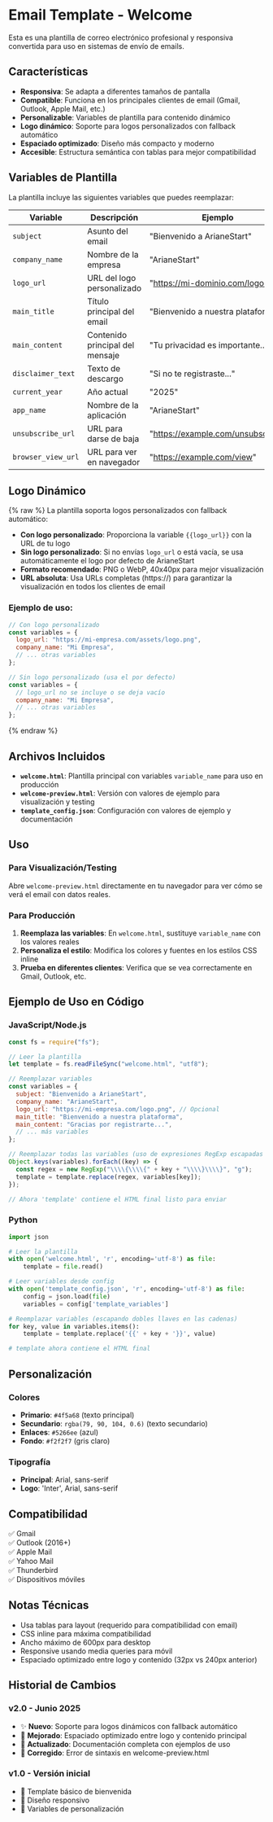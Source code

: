 # Email Template - Welcome

Esta es una plantilla de correo electrónico profesional y responsiva convertida para uso en sistemas de envío de emails.

## Características

- **Responsiva**: Se adapta a diferentes tamaños de pantalla
- **Compatible**: Funciona en los principales clientes de email (Gmail, Outlook, Apple Mail, etc.)
- **Personalizable**: Variables de plantilla para contenido dinámico
- **Logo dinámico**: Soporte para logos personalizados con fallback automático
- **Espaciado optimizado**: Diseño más compacto y moderno
- **Accesible**: Estructura semántica con tablas para mejor compatibilidad

## Variables de Plantilla

La plantilla incluye las siguientes variables que puedes reemplazar:

| Variable           | Descripción                     | Ejemplo                           |
| ------------------ | ------------------------------- | --------------------------------- |
| `subject`          | Asunto del email                | "Bienvenido a ArianeStart"        |
| `company_name`     | Nombre de la empresa            | "ArianeStart"                     |
| `logo_url`         | URL del logo personalizado      | "https://mi-dominio.com/logo.png" |
| `main_title`       | Título principal del email      | "Bienvenido a nuestra plataforma" |
| `main_content`     | Contenido principal del mensaje | "Tu privacidad es importante..."  |
| `disclaimer_text`  | Texto de descargo               | "Si no te registraste..."         |
| `current_year`     | Año actual                      | "2025"                            |
| `app_name`         | Nombre de la aplicación         | "ArianeStart"                     |
| `unsubscribe_url`  | URL para darse de baja          | "https://example.com/unsubscribe" |
| `browser_view_url` | URL para ver en navegador       | "https://example.com/view"        |

## Logo Dinámico

{% raw %}
La plantilla soporta logos personalizados con fallback automático:

- **Con logo personalizado**: Proporciona la variable `{{logo_url}}` con la URL de tu logo
- **Sin logo personalizado**: Si no envías `logo_url` o está vacía, se usa automáticamente el logo por defecto de ArianeStart
- **Formato recomendado**: PNG o WebP, 40x40px para mejor visualización
- **URL absoluta**: Usa URLs completas (https://) para garantizar la visualización en todos los clientes de email

### Ejemplo de uso:

```javascript
// Con logo personalizado
const variables = {
  logo_url: "https://mi-empresa.com/assets/logo.png",
  company_name: "Mi Empresa",
  // ... otras variables
};

// Sin logo personalizado (usa el por defecto)
const variables = {
  // logo_url no se incluye o se deja vacío
  company_name: "Mi Empresa",
  // ... otras variables
};
```

{% endraw %}

## Archivos Incluidos

- **`welcome.html`**: Plantilla principal con variables `variable_name` para uso en producción
- **`welcome-preview.html`**: Versión con valores de ejemplo para visualización y testing
- **`template_config.json`**: Configuración con valores de ejemplo y documentación

## Uso

### Para Visualización/Testing

Abre `welcome-preview.html` directamente en tu navegador para ver cómo se verá el email con datos reales.

### Para Producción

1. **Reemplaza las variables**: En `welcome.html`, sustituye `variable_name` con los valores reales
2. **Personaliza el estilo**: Modifica los colores y fuentes en los estilos CSS inline
3. **Prueba en diferentes clientes**: Verifica que se vea correctamente en Gmail, Outlook, etc.

## Ejemplo de Uso en Código

### JavaScript/Node.js

```javascript
const fs = require("fs");

// Leer la plantilla
let template = fs.readFileSync("welcome.html", "utf8");

// Reemplazar variables
const variables = {
  subject: "Bienvenido a ArianeStart",
  company_name: "ArianeStart",
  logo_url: "https://mi-empresa.com/logo.png", // Opcional
  main_title: "Bienvenido a nuestra plataforma",
  main_content: "Gracias por registrarte...",
  // ... más variables
};

// Reemplazar todas las variables (uso de expresiones RegExp escapadas para evitar Liquid en Jekyll)
Object.keys(variables).forEach((key) => {
  const regex = new RegExp("\\\\{\\\\{" + key + "\\\\}\\\\}", "g");
  template = template.replace(regex, variables[key]);
});

// Ahora 'template' contiene el HTML final listo para enviar
```

### Python

```python
import json

# Leer la plantilla
with open('welcome.html', 'r', encoding='utf-8') as file:
    template = file.read()

# Leer variables desde config
with open('template_config.json', 'r', encoding='utf-8') as file:
    config = json.load(file)
    variables = config['template_variables']

# Reemplazar variables (escapando dobles llaves en las cadenas)
for key, value in variables.items():
    template = template.replace('{{' + key + '}}', value)

# template ahora contiene el HTML final
```

## Personalización

### Colores

- **Primario**: `#4f5a68` (texto principal)
- **Secundario**: `rgba(79, 90, 104, 0.6)` (texto secundario)
- **Enlaces**: `#5266ee` (azul)
- **Fondo**: `#f2f2f7` (gris claro)

### Tipografía

- **Principal**: Arial, sans-serif
- **Logo**: 'Inter', Arial, sans-serif

## Compatibilidad

✅ Gmail  
✅ Outlook (2016+)  
✅ Apple Mail  
✅ Yahoo Mail  
✅ Thunderbird  
✅ Dispositivos móviles

## Notas Técnicas

- Usa tablas para layout (requerido para compatibilidad con email)
- CSS inline para máxima compatibilidad
- Ancho máximo de 600px para desktop
- Responsive usando media queries para móvil
- Espaciado optimizado entre logo y contenido (32px vs 240px anterior)

## Historial de Cambios

### v2.0 - Junio 2025

- ✨ **Nuevo**: Soporte para logos dinámicos con fallback automático
- 🎨 **Mejorado**: Espaciado optimizado entre logo y contenido principal
- 📝 **Actualizado**: Documentación completa con ejemplos de uso
- 🔧 **Corregido**: Error de sintaxis en welcome-preview.html

### v1.0 - Versión inicial

- 📧 Template básico de bienvenida
- 📱 Diseño responsivo
- 🔧 Variables de personalización
